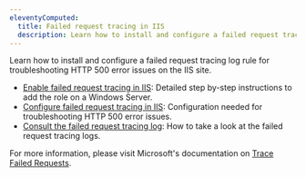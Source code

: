```yaml
---
eleventyComputed:
  title: Failed request tracing in IIS
  description: Learn how to install and configure a failed request tracing log rule for troubleshooting HTTP 500 error issues on the IIS site.
---
```

Learn how to install and configure a failed request tracing log rule for troubleshooting HTTP 500 error issues on the IIS site.  
* [Enable failed request tracing in IIS](/kb/devolutions-server/troubleshooting-articles/failed-request-tracing-with-iis/enable-failed-request-tracing-iis/): Detailed step by-step instructions to add the role on a Windows Server.  
* [Configure failed request tracing in IIS](/kb/devolutions-server/troubleshooting-articles/failed-request-tracing-with-iis/configure-failed-request-tracing/): Configuration needed for troubleshooting HTTP 500 error issues.
* [Consult the failed request tracing log](/kb/devolutions-server/troubleshooting-articles/failed-request-tracing-with-iis/consult-failed-request-tracing-log/): How to take a look at the failed request tracing logs. 

For more information, please visit Microsoft's documentation on [Trace Failed Requests](https://learn.microsoft.com/en-us/iis/configuration/system.webServer/tracing/traceFailedRequests/).
